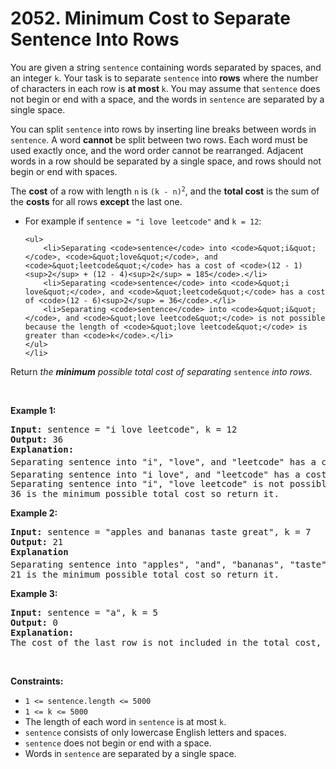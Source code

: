 # 2052. Minimum Cost to Separate Sentence Into Rows

<p>You are given a string <code>sentence</code> containing words separated by spaces, and an integer <code>k</code>. Your task is to separate <code>sentence</code> into <strong>rows</strong> where the number of characters in each row is <strong>at most </strong><code>k</code>. You may assume that <code>sentence</code> does not begin or end with a space, and the words in <code>sentence</code> are separated by a single space.</p>

<p>You can split <code>sentence</code> into rows by inserting line breaks between words in <code>sentence</code>. A word <strong>cannot</strong> be split between two rows. Each word must be used exactly once, and the word order cannot be rearranged. Adjacent words in a row should be separated by a single space, and rows should not begin or end with spaces.</p>

<p>The <strong>cost</strong> of a row with length <code>n</code> is <code>(k - n)<sup>2</sup></code>, and the <strong>total cost</strong> is the sum of the <strong>costs</strong> for all rows <strong>except</strong> the last one.</p>

<ul>
	<li>For example if <code>sentence = &quot;i love leetcode&quot;</code> and <code>k = 12</code>:

	<ul>
		<li>Separating <code>sentence</code> into <code>&quot;i&quot;</code>, <code>&quot;love&quot;</code>, and <code>&quot;leetcode&quot;</code> has a cost of <code>(12 - 1)<sup>2</sup> + (12 - 4)<sup>2</sup> = 185</code>.</li>
		<li>Separating <code>sentence</code> into <code>&quot;i love&quot;</code>, and <code>&quot;leetcode&quot;</code> has a cost of <code>(12 - 6)<sup>2</sup> = 36</code>.</li>
		<li>Separating <code>sentence</code> into <code>&quot;i&quot;</code>, and <code>&quot;love leetcode&quot;</code> is not possible because the length of <code>&quot;love leetcode&quot;</code> is greater than <code>k</code>.</li>
	</ul>
	</li>
</ul>

<p>Return <em>the <strong>minimum</strong> possible total cost of separating</em><em> </em><code>sentence</code><em> into rows.</em></p>

<p>&nbsp;</p>
<p><strong class="example">Example 1:</strong></p>

<pre>
<strong>Input:</strong> sentence = &quot;i love leetcode&quot;, k = 12
<strong>Output:</strong> 36
<strong>Explanation:</strong>
Separating sentence into &quot;i&quot;, &quot;love&quot;, and &quot;leetcode&quot; has a cost of (12 - 1)<sup>2</sup> + (12 - 4)<sup>2</sup> = 185.
Separating sentence into &quot;i love&quot;, and &quot;leetcode&quot; has a cost of (12 - 6)<sup>2</sup> = 36.
Separating sentence into &quot;i&quot;, &quot;love leetcode&quot; is not possible because &quot;love leetcode&quot; has length 13.
36 is the minimum possible total cost so return it.
</pre>

<p><strong class="example">Example 2:</strong></p>

<pre>
<strong>Input:</strong> sentence = &quot;apples and bananas taste great&quot;, k = 7
<strong>Output:</strong> 21
<strong>Explanation</strong>
Separating sentence into &quot;apples&quot;, &quot;and&quot;, &quot;bananas&quot;, &quot;taste&quot;, and &quot;great&quot; has a cost of (7 - 6)<sup>2</sup> + (7 - 3)<sup>2</sup> + (7 - 7)<sup>2</sup> + (7 - 5)<sup>2 </sup>= 21.
21 is the minimum possible total cost so return it.
</pre>

<p><strong class="example">Example 3:</strong></p>

<pre>
<strong>Input:</strong> sentence = &quot;a&quot;, k = 5
<strong>Output:</strong> 0
<strong>Explanation:</strong>
The cost of the last row is not included in the total cost, and since there is only one row, return 0.
</pre>

<p>&nbsp;</p>
<p><strong>Constraints:</strong></p>

<ul>
	<li><code>1 &lt;= sentence.length &lt;= 5000</code></li>
	<li><code>1 &lt;= k &lt;= 5000</code></li>
	<li>The length of each word in <code>sentence</code> is at most <code>k</code>.</li>
	<li><code>sentence</code> consists of only lowercase English letters and spaces.</li>
	<li><code>sentence</code> does not begin or end with a space.</li>
	<li>Words in <code>sentence</code> are separated by a single space.</li>
</ul>
